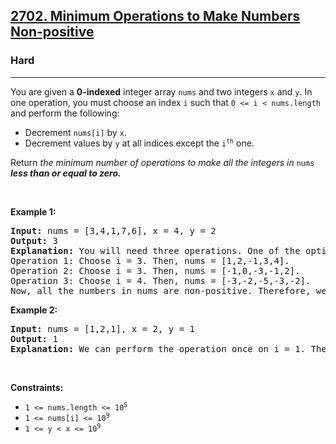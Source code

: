 <h2><a href="https://leetcode.com/problems/minimum-operations-to-make-numbers-non-positive/">2702. Minimum Operations to Make Numbers Non-positive</a></h2><h3>Hard</h3><hr><div><p>You are given a <strong>0-indexed</strong> integer array <code>nums</code> and two integers <code>x</code> and <code>y</code>. In one operation, you must choose an index <code>i</code> such that <code>0 &lt;= i &lt; nums.length</code> and perform the following:</p>

<ul>
	<li>Decrement <code>nums[i]</code> by <code>x</code>.</li>
	<li>Decrement values by <code>y</code> at all indices except the <code>i<sup>th</sup></code> one.</li>
</ul>

<p>Return <em>the minimum number of operations to make all the integers in </em><code>nums</code> <em><strong>less than or equal to zero.</strong></em></p>

<p>&nbsp;</p>
<p><strong class="example">Example 1:</strong></p>

<pre><strong>Input:</strong> nums = [3,4,1,7,6], x = 4, y = 2
<strong>Output:</strong> 3
<strong>Explanation:</strong> You will need three operations. One of the optimal sequence of operations is:
Operation 1: Choose i = 3. Then, nums = [1,2,-1,3,4]. 
Operation 2: Choose i = 3. Then, nums = [-1,0,-3,-1,2].
Operation 3: Choose i = 4. Then, nums = [-3,-2,-5,-3,-2].
Now, all the numbers in nums are non-positive. Therefore, we return 3.
</pre>

<p><strong class="example">Example 2:</strong></p>

<pre><strong>Input:</strong> nums = [1,2,1], x = 2, y = 1
<strong>Output:</strong> 1
<strong>Explanation:</strong> We can perform the operation once on i = 1. Then, nums becomes [0,0,0]. All the positive numbers are removed, and therefore, we return 1.
</pre>

<p>&nbsp;</p>
<p><strong>Constraints:</strong></p>

<ul>
	<li><code>1 &lt;= nums.length &lt;= 10<sup>5</sup></code></li>
	<li><code>1 &lt;= nums[i] &lt;= 10<sup>9</sup></code></li>
	<li><code>1 &lt;= y &lt; x &lt;= 10<sup>9</sup></code></li>
</ul>
</div>